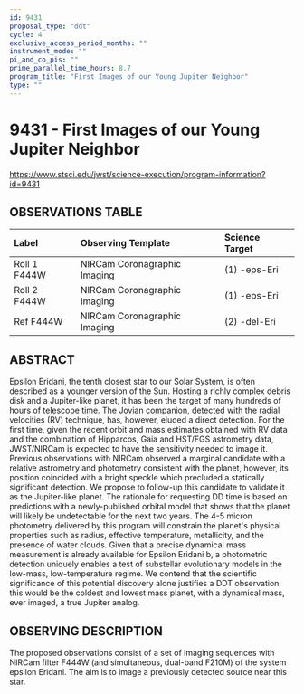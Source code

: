 ```yaml
---
id: 9431
proposal_type: "ddt"
cycle: 4
exclusive_access_period_months: ""
instrument_mode: ""
pi_and_co_pis: ""
prime_parallel_time_hours: 8.7
program_title: "First Images of our Young Jupiter Neighbor"
type: ""
---
```

# 9431 - First Images of our Young Jupiter Neighbor
https://www.stsci.edu/jwst/science-execution/program-information?id=9431
## OBSERVATIONS TABLE
| Label             | Observing Template           | Science Target |
| :---------------- | :--------------------------- | :------------- |
| Roll 1 F444W      | NIRCam Coronagraphic Imaging | (1) -eps-Eri   |
| Roll 2 F444W      | NIRCam Coronagraphic Imaging | (1) -eps-Eri   |
| Ref F444W         | NIRCam Coronagraphic Imaging | (2) -del-Eri   |

## ABSTRACT

Epsilon Eridani, the tenth closest star to our Solar System, is often described as a younger version of the Sun. Hosting a richly complex debris disk and a Jupiter-like planet, it has been the target of many hundreds of hours of telescope time. The Jovian companion, detected with the radial velocities (RV) technique, has, however, eluded a direct detection. For the first time, given the recent orbit and mass estimates obtained with RV data and the combination of Hipparcos, Gaia and HST/FGS astrometry data, JWST/NIRCam is expected to have the sensitivity needed to image it. Previous observations with NIRCam observed a marginal candidate with a relative astrometry and photometry consistent with the planet, however, its position coincided with a bright speckle which precluded a statically significant detection. We propose to follow-up this candidate to validate it as the Jupiter-like planet. The rationale for requesting DD time is based on predictions with a newly-published orbital model that shows that the planet will likely be undetectable for the next two years. The 4-5 micron photometry delivered by this program will constrain the planet's physical properties such as radius, effective temperature, metallicity, and the presence of water clouds. Given that a precise dynamical mass measurement is already available for Epsilon Eridani b, a photometric detection uniquely enables a test of substellar evolutionary models in the low-mass, low-temperature regime. We contend that the scientific significance of this potential discovery alone justifies a DDT observation: this would be the coldest and lowest mass planet, with a dynamical mass, ever imaged, a true Jupiter analog.

## OBSERVING DESCRIPTION

The proposed observations consist of a set of imaging sequences with NIRCam filter F444W (and simultaneous, dual-band F210M) of the system epsilon Eridani. The aim is to image a previously detected source near this star.